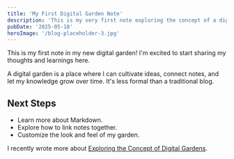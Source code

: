 ```yaml
---
title: 'My First Digital Garden Note'
description: 'This is my very first note exploring the concept of a digital garden.'
pubDate: '2025-05-18'
heroImage: '/blog-placeholder-3.jpg'
---
```


This is my first note in my new digital garden! I'm excited to start sharing my thoughts and learnings here.

A digital garden is a place where I can cultivate ideas, connect notes, and let my knowledge grow over time. It's less formal than a traditional blog.

## Next Steps
- Learn more about Markdown.
- Explore how to link notes together.
- Customize the look and feel of my garden.

I recently wrote more about [Exploring the Concept of Digital Gardens](/blog/exploring-digital-gardens).